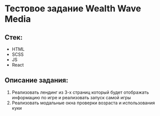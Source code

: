 # Тестовое задание Wealth Wave Media

## Стек:
 - HTML
 - SCSS
 - JS
 - React

 ## Описание задания:

 1) Реализовать лендинг из 3-х страниц который будет отображать информацию по игре и реализовать запуск самой игры
 2) Реализовать модальные окна проверки возраста и использования куки


 


